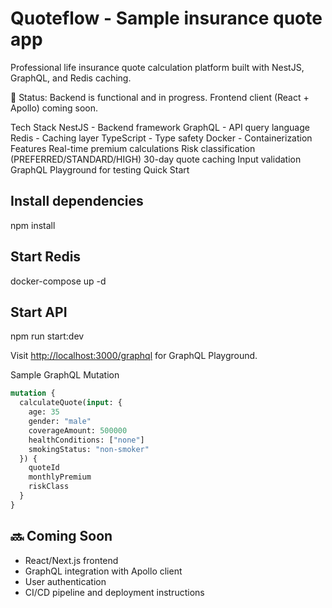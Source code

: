 # Quoteflow - Sample insurance quote app

Professional life insurance quote calculation platform built with NestJS, GraphQL, and Redis caching.

🚧 Status: Backend is functional and in progress. Frontend client (React + Apollo) coming soon.

Tech Stack
NestJS - Backend framework
GraphQL - API query language
Redis - Caching layer
TypeScript - Type safety
Docker - Containerization
Features
Real-time premium calculations
Risk classification (PREFERRED/STANDARD/HIGH)
30-day quote caching
Input validation
GraphQL Playground for testing
Quick Start

## Install dependencies

npm install

## Start Redis

docker-compose up -d

## Start API

npm run start:dev

Visit <http://localhost:3000/graphql> for GraphQL Playground.

Sample GraphQL Mutation

```graphql
mutation {
  calculateQuote(input: {
    age: 35
    gender: "male"
    coverageAmount: 500000
    healthConditions: ["none"]
    smokingStatus: "non-smoker"
  }) {
    quoteId
    monthlyPremium
    riskClass
  }
}
```

## 🔜 Coming Soon

- React/Next.js frontend
- GraphQL integration with Apollo client
- User authentication
- CI/CD pipeline and deployment instructions
